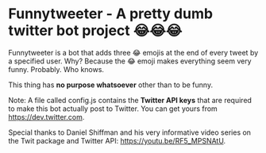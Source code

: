 # Funnytweeter - A pretty dumb twitter bot project 😂😂😂

Funnytweeter is a bot that adds three :joy: emojis at the end of every tweet by a specified user. Why? Because the :joy: emoji makes everything seem very funny. Probably. Who knows.

This thing has **no purpose whatsoever** other than to be funny.

Note: A file called config.js contains the **Twitter API keys** that are required to make this bot actually post to Twitter. You can get yours from https://dev.twitter.com. 

Special thanks to Daniel Shiffman and his very informative video series on the Twit package and Twitter API: https://youtu.be/RF5_MPSNAtU.
